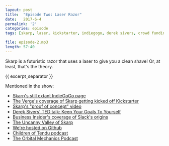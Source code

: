 ```yaml
---
layout: post
title:  "Episode Two: Laser Razor"
date:   2017-6-4
permalink: '2'
categories: episode
tags: [skarp, laser, kickstarter, indiegogo, derek sivers, crowd funding, product design, imposter syndrome, keep your goals to yourself, incompetence, dunning-kruger]

file: episode-2.mp3
length: 57:40
---
```


Skarp is a futuristic razor that uses a laser to give you a clean shave! Or, at least, that's the theory.

{{ excerpt_separator }}

Mentioned in the show:
* [Skarp's still extant IndieGoGo page][skarp]
* [The Verge's coverage of Skarp getting kicked off Kickstarter][banned]
* [Skarp's "proof of concept" video][green]
* [Derek Sivers' TED talk: Keep Your Goals To Yourself][sivers]
* [Business Insider's coverage of Slack's origins][slack]
* [The Uncanny Valley of Skarp][golden]
* [We're hosted on Github][git]
* [Children of Tendu podcast][tendu]
* [The Orbital Mechanics Podcast][TOM]



[skarp]: https://www.indiegogo.com/projects/the-skarp-laser-razor-21st-century-shaving/
[banned]: https://www.theverge.com/2015/10/13/9518163/laser-razor-kickstarter-banned-indiegogo
[green]: https://www.youtube.com/watch?v=aOLwNJ7TXWA
[sivers]: https://www.ted.com/talks/derek_sivers_keep_your_goals_to_yourself
[slack]: http://www.businessinsider.com/inside-the-video-game-roots-of-slack-2016-3
[golden]: http://i1.kym-cdn.com/photos/images/original/000/234/739/fa5.jpg
[git]: https://github.com/NotionPod/NotionPod.github.io
[tendu]: http://childrenoftendu.libsyn.com/
[TOM]: http://theorbitalmechanicspodcast.com